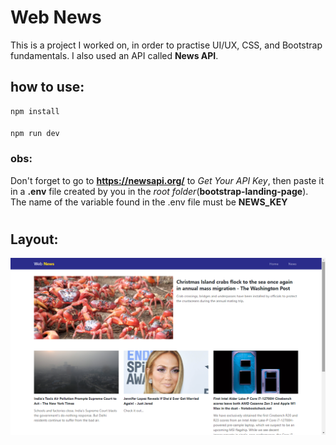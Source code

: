 
# Web News

This is a project I worked on, in order to practise  UI/UX, CSS, and Bootstrap fundamentals. I also used an API called **News API**.

## how to use:
    npm install
#### 
    npm run dev

### **obs:**
Don't forget to go to **https://newsapi.org/** to *Get Your API Key*, then paste it in a **.env** file created by you in the _root folder_(**bootstrap-landing-page**). The name of the variable found in the .env file must be **NEWS_KEY**

#  

## Layout: 
![alt text](https://github.com/eduardo-sabino/bootstrap-landing-page/blob/main/public/web-news-layout.png)
